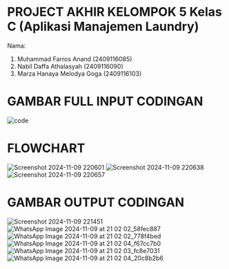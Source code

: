 # PROJECT AKHIR KELOMPOK 5 Kelas C (Aplikasi Manajemen Laundry)
Nama:
1. Muhammad Farros Anand (2409116085)
2. Nabil Daffa Athalasyah (2409116090)
3. Marza Hanaya Melodya Goga (2409116103)

# GAMBAR FULL INPUT CODINGAN
![code](https://github.com/user-attachments/assets/af6ea5ed-33c4-4366-89b4-f80cd2cbed52)

# FLOWCHART
![Screenshot 2024-11-09 220601](https://github.com/user-attachments/assets/c2f2e806-1961-42f8-b0be-4b747520ee7c)
![Screenshot 2024-11-09 220638](https://github.com/user-attachments/assets/386740a2-e8c6-47d4-ae46-d4c9738cbb32)
![Screenshot 2024-11-09 220657](https://github.com/user-attachments/assets/374070e4-1b67-435f-8df5-2098a39839b8)

# GAMBAR OUTPUT CODINGAN
![Screenshot 2024-11-09 221451](https://github.com/user-attachments/assets/0e5c68eb-10af-44a2-820b-82a06367b8e9)
![WhatsApp Image 2024-11-09 at 21 02 02_58fec887](https://github.com/user-attachments/assets/b0d4ed65-79a4-4afd-8df2-bdcb23c75eb5)
![WhatsApp Image 2024-11-09 at 21 02 02_778f4bed](https://github.com/user-attachments/assets/93cf6cd9-a8f9-40a3-8ad0-75ff896a2af7)
![WhatsApp Image 2024-11-09 at 21 02 04_f67cc7b0](https://github.com/user-attachments/assets/a82e3b2d-e3cc-4aad-8c38-94cc0570a6f8)
![WhatsApp Image 2024-11-09 at 21 02 03_fc8e7031](https://github.com/user-attachments/assets/4ed96317-3260-4fad-883b-79c3bc5d8cec)
![WhatsApp Image 2024-11-09 at 21 02 04_20c8b2b6](https://github.com/user-attachments/assets/0faba118-178c-43bb-aa7f-afd37414f9c3)
